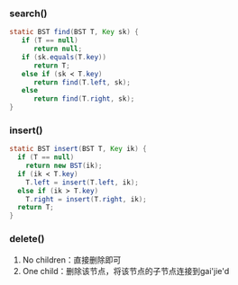 ### search()
```java
static BST find(BST T, Key sk) {
   if (T == null)
      return null;
   if (sk.equals(T.key))
      return T;
   else if (sk ≺ T.key)
      return find(T.left, sk);
   else
      return find(T.right, sk);
}
```

### insert()
```java
static BST insert(BST T, Key ik) {
  if (T == null)
    return new BST(ik);
  if (ik ≺ T.key)
    T.left = insert(T.left, ik);
  else if (ik ≻ T.key)
    T.right = insert(T.right, ik);
  return T;
}
```

### delete()
1. No children：直接删除即可
2. One child：删除该节点，将该节点的子节点连接到gai'jie'd
<!--stackedit_data:
eyJoaXN0b3J5IjpbMTM4ODcxOTg2M119
-->